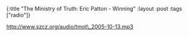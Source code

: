{:title "The Ministry of Truth: Eric Patton - Winning"
:layout :post
:tags  ["radio"]}

<http://www.szcz.org/audio/tmot\_2005-10-13.mp3>

